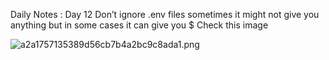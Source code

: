 Daily Notes : Day 12
Don’t ignore .env files sometimes it might not give you anything but in some cases it can give you $
Check this image

![a2a1757135389d56cb7b4a2bc9c8ada1.png](a2a1757135389d56cb7b4a2bc9c8ada1.png)